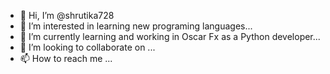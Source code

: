 - 👋 Hi, I’m @shrutika728
- 👀 I’m interested in learning new programing languages...
- 🌱 I’m currently learning and working in Oscar Fx as a Python developer...
- 💞️ I’m looking to collaborate on ...
- 📫 How to reach me ...

<!---
shrutika728/shrutika728 is a ✨ special ✨ repository because its `README.md` (this file) appears on your GitHub profile.
You can click the Preview link to take a look at your changes.
--->
